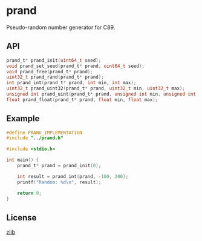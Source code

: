 # prand

Pseudo-random number generator for C89.

## API

``` c
prand_t* prand_init(uint64_t seed);
void prand_set_seed(prand_t* prand, uint64_t seed);
void prand_free(prand_t* prand);
uint32_t prand_rand(prand_t* prand);
int prand_int(prand_t* prand, int min, int max);
uint32_t prand_uint32(prand_t* prand, uint32_t min, uint32_t max);
unsigned int prand_uint(prand_t* prand, unsigned int min, unsigned int max);
float prand_float(prand_t* prand, float min, float max);
```

## Example

``` c
#define PRAND_IMPLEMENTATION
#include "../prand.h"

#include <stdio.h>

int main() {
    prand_t* prand = prand_init(0);

    int result = prand_int(prand, -100, 200);
    printf("Random: %d\n", result);

    return 0;
}
```

## License

[zlib](LICENSE)
